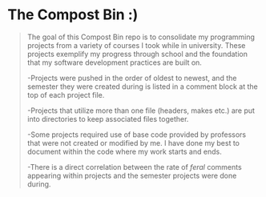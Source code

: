 # The Compost Bin :)

>    The goal of this Compost Bin repo is to consolidate my programming projects from a variety of courses I took while in university. These projects exemplify my progress through school and the foundation that my software development practices are built on.
>    
>-Projects were pushed in the order of oldest to newest, and the semester they were created during is listed in a comment block at the top of each project file.
>
>-Projects that utilize more than one file (headers, makes etc.) are put into directories to keep associated files together.
>
>-Some projects required use of base code provided by professors that were not created or modified by me. I have done my best to document within the code where my work starts and ends.
>
>-There is a direct correlation between the rate of *feral* comments appearing within projects and the semester projects were done during.
